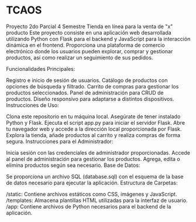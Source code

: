 # TCAOS
Proyecto 2do Parcial 4 Semestre
Tienda en línea para la venta de "x" producto
Este proyecto consiste en una aplicación web desarrollada utilizando Python con Flask para el backend y JavaScript para la interacción dinámica en el frontend. Proporciona una plataforma de comercio electrónico donde los usuarios pueden explorar, comprar y gestionar productos, así como realizar un seguimiento de sus pedidos.

Funcionalidades Principales:

Registro e inicio de sesión de usuarios.
Catálogo de productos con opciones de búsqueda y filtrado.
Carrito de compras para gestionar los productos seleccionados.
Panel de administración para CRUD de productos.
Diseño responsivo para adaptarse a distintos dispositivos.
Instrucciones de Uso:

Clona este repositorio en tu máquina local.
Asegúrate de tener instalado Python y Flask.
Ejecuta el script app.py para iniciar el servidor Flask.
Abre tu navegador web y accede a la dirección local proporcionada por Flask.
Explora la tienda, añade productos al carrito y realiza compras de forma segura.
Instrucciones para el Administrador:

Inicia sesión con las credenciales de administrador proporcionadas.
Accede al panel de administración para gestionar los productos.
Agrega, edita o elimina productos según sea necesario.
Base de Datos:

Se proporciona un archivo SQL (database.sql) con el esquema de la base de datos necesario para ejecutar la aplicación.
Estructura de Carpetas:

/static: Contiene archivos estáticos como CSS, imágenes y JavaScript.
/templates: Almacena plantillas HTML utilizadas para la interfaz de usuario.
/app: Contiene archivos de Python necesarios para el backend de la aplicación.
